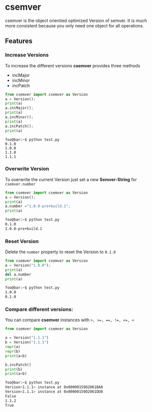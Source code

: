 # csemver
csemver is the object orientied optimized Version of semver. It is much more consistent because you only need one object for all operations.

## Features
### Increase Versions
To increase the different versions **csemver** provides three methods
- incMajor
- incMinor
- incPatch

```python
from csemver import csemver as Version
a = Version();
print(a)
a.incMajor();
print(a)
a.incMinor();
print(a)
a.incPatch();
print(a)
```

```console
foo@bar:~$ python test.py
0.1.0
1.0.0
1.1.0
1.1.1
```

### Overwrite Version
To overwrite the current Version just set a new **Semver-String** for `csemver.number`
```python
from csemver import csemver as Version
a = Version();
print(a)
a.number ="1.0.0-pre+build.1";
print(a)
```
```bash
foo@bar:~$ python test.py
0.1.0
1.0.0-pre+build.1
```
### Reset Version
Delete the `number` property to reset the Version to `0.1.0`
```python
from csemver import csemver as Version
a = Version("1.0.0");
print(a)
del a.number
print(a)
```

```bash
foo@bar:~$ python test.py
1.0.0
0.1.0
```

### Compare different versions:
You can compare **csemver** instances with `>, >=, ==, !=, <=, <`
```python
from csemver import csemver as Version

a = Version("1.1.1")
b = Version("1.1.1")
repr(a)
repr(b)
print(a<b)

b.incPatch()
print(b)
print(a<b)
```

```bash
foo@bar:~$ python test.py
Version<1.1.1> instance at 0x00000159D2061BA8
Version<1.1.1> instance at 0x00000159D2061DD8
False
1.1.2
True
```